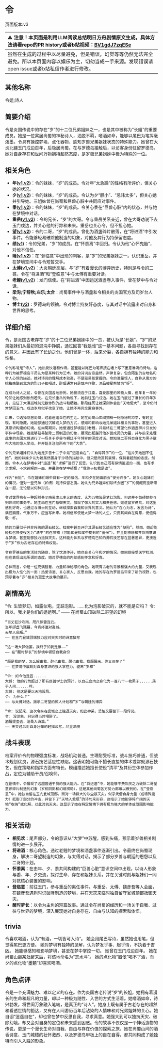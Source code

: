 # 令
页面版本:v3
 

| :warning: 注意！本页面是利用LLM阅读总结明日方舟剧情原文生成，具体方法请看repo的PR history或者b站视频：[BV1gdJ7zqESe](https://www.bilibili.com/video/BV1gdJ7zqESe/)         |
|:----------------------------|
| 虽然在生成的过程中以尽量避免，但是错误，幻觉等等仍然无法完全避免。所以本页面内容以娱乐为主，切勿当成一手来源。发现错误请open issue或者b站私信作者进行修改。|



## 其他名称
令姐;诗人
## 简要介绍
令是炎国传说中的存在“岁”的十二位兄弟姐妹之一，也是其中被称为“长姐”的重要成员。她是一位寓居尚蜀的神秘诗人，洒脱不羁，嗜酒如命，能够以尾巴为笔挥毫泼墨。令具有操控梦境、点化器物、感知岁兽兄弟姐妹状态的特殊能力。她曾在大炎北疆玉门戍边百年，后隐居尚蜀。在与罗德岛接触后，以访客身份驻留罗德岛。她对自身存在和世间万物抱持超然态度，是岁兽兄弟姐妹中极为特殊的一位。
## 相关角色
-   **年([v1](../chars/char_2014_nian.md),[v2](char_2014_nian.md))**：令的妹妹，“岁”的成员。令对年“太急躁”的性格有所评价，但关心她的状况。
-   **夕([v1](../chars/char_2015_dusk.md),[v2](char_2015_dusk.md))**：令的妹妹，“岁”的成员。令认为夕“胆小”、“忌讳太多”，但关心她并引导她。三姐妹曾在尚蜀和巨兽心脏中共同应对事件。
-   **黍([v1](../chars/char_2025_shu.md),[v2](char_2025_shu.md))**：令的妹妹，“岁”的成员。令关心黍在“巨兽心脏”内的状态，并与她在梦境中对话。
-   **重岳([v1](../chars/char_2024_chyue.md),[v2](char_2024_chyue.md))**：令的兄长，“岁”的大哥。令与重岳关系亲近，曾在大哥劝说下去玉门戍边，并关心他的行踪和未来。重岳也关心令，但不担心她。
-   **望([v1](../chars/extended_char_wang.md),[v2](extended_char_wang.md))**：令的二哥，“岁”的成员。曾化为酒盏碎片散落，在“将进酒”中引发事件。令能够轻易破除他制造的幻象，对他及其行为持保留态度。
-   **绩([v1](../chars/extended_char_ji.md))**：令的兄弟，“岁”的成员。在“怀黍离”中回归。令认为他“心怀鬼胎”，对他不信任。
-   **睚([v1](../chars/extended_char_ya.md),[v2](extended_char_ya.md))**：在“登临意”中出现的刺客，是“岁”的兄弟姐妹之一。认识重岳，并在梦境空间中与令短暂交手。
-   **太傅([v1](../chars/extended_char_tai_fu.md),[v2](extended_char_tai_fu.md))**：大炎朝廷高层，与“岁”有着漫长的博弈历史，特别是与令的二哥。令在“将进酒”和“登临意”中与太傅有重要对话。
-   **老鲤([v1](../chars/char_322_lmlee.md),[v2](char_322_lmlee.md))**：龙门信使。在“将进酒”中因运送酒盏卷入事件，曾在梦中与令对话。
-   **梁洵;宁辞秋;左乐;太合**：尚蜀事件中与酒盏和令相关的炎国官方及司岁台人物。
-   **博士([v2](extended_char_bo_shi.md))**：罗德岛的领袖。令对博士持友好态度，与其对话中流露出对自身和世界的思考。
## 详细介绍
令，是炎国古老存在“岁”的十二位兄弟姐妹中的一员，被认为是“长姐”。“岁”的兄弟姐妹们从最初的混沌中挣脱，通过回答“我是谁”这一基本问题，各自寻找到存在的意义，并因此有了长幼之分。他们曾是一体，后来分裂，各自拥有独特的能力和性格。

    令的称号是“诗人”，她热爱饮酒和作诗，甚至能以尾巴为笔直接在墙上写下墨意淋漓的诗句，这种行为被罗德岛干员认为是某种行为艺术。她的诗词古意盎然，声律复杂，包含陌生的古地名和令人心惊的描述。她对诗词的理解成本较高，不是轻易能掌握的。令的酒量惊人，自称从南方的桃梅晚酿到北方的烈刀子都喝过，醉后通常只是放声作歌，酒品被星熊赞为“好”。

    在成为诗人之前，令曾在炎国各地游历。她曾流连于江南，喜爱那里的风物人情，但年复一年的轮回让她感到怅然若失。在兄长重岳的劝说下，她前往玉门戍边。她在玉门度过了漫长的百年岁月，见证了大漠孤城前无数惨烈的战斗和牺牲。那段经历让她深刻体会到“天地偌大”，至今仍时常梦回玉门。戍边岁月似乎改变了她，让她不再完全置身事外。

    后来，令选择隐居尚蜀，过着逍遥自在的生活。她在尚蜀山峦间拥有一处隐秘的凉亭，有时显现，有时隐藏。她能够通过沉醉或入梦的方式，感知和影响与她兄弟姐妹相关的事物，甚至进入其意识构建的幻境。在尚蜀期间，她曾通过梦境指引老鲤，并最终在二哥望化作酒盏碎片引发的事件中现身。她能够轻易破除二哥制造的幻象，展现出超越其他岁兽成员的力量，并与前来处理此事的炎国太傅进行了一场关于岁兽与朝廷千年博弈的深度对话。她知晓二哥将自身化为黑子散布大地的惊人举动，并开始关注他所布下的“大势”。

    令的兄弟姐妹们认为她是岁兽十二子中最“逍遥自在”、“自得其乐”的一位，“这片天地困不住她”。她的妹妹夕认为她虽然置身于沙场的描绘中，但只是欣赏其豪情，保持着超然的态度。然而，令本人在梦境中对“逍遥”和“求解”进行了反思，认识到自己既有纵情逍遥的一面，也有求全求解、不求甚解的一面，并最终在梦中顿悟了“我终于知我是谁”。

    作为“长姐”，令在姐妹们眼中具有一定的威信，年和夕在她面前会“安分许多”。她关心姐妹们的情况，但对一些兄弟（如绩）则持保留态度。她认为兄弟姐妹们最终会因“岁”的觉醒而重新聚在一起，无论是以何种形式。

    令对世界抱有一种超然甚至略带虚无主义的态度，认为万物皆是梦幻泡影。但这并不妨碍她参与到世间的事务中。她主动在玉门抵御天灾，展现了强大的实力和责任感。她驻留罗德岛，对这里感到好奇，也通过与博士的互动，继续探索自我和世界的意义。她认为“在心为志，发言为诗”，满腔胸臆，气象万千，应当写出来。她相信即使是大梦一场的人生，只要其间自在得意，便值得敬一杯。

    她的力量似乎并非传统的源石技艺。档案中甚至评价其源石技艺适应性为“缺陷”。然而，她却能轻松召唤使役名为“清平”的召唤物（可能即是档案中提到的“器伥”），并且能够感知并影响意识与梦境，甚至能够独力抵挡天灾。这种能力体系与罗德岛已知的源石技艺存在显著差异，更接近于“岁”作为古老存在的特殊权能。

    令在罗德岛的生活较为随意，除了饮酒作诗，她也会关心年和夕的情况。她同意接受医学检测，但也表现出无所谓的态度。她对罗德岛的内部感到怀念和好奇。

    总体而言，令是一位充满智慧、力量和神秘感的角色。她既有古老的背景和强大的力量，又表现出极为人性化的一面：热爱诗酒、关心家人、反思自我。她的存在为罗德岛带来了新的视野，也预示着与“岁”相关的更宏大故事的展开。
## 剧情高光
“令: 生皆梦幻，如露似电，无踪泡影。......化为泡影破灭的，就不能是它吗？
    令: 所以，我才是你们的姐姐啊。”
    —— 在尚蜀山顶破除二哥望的幻境

    “百丈狂沙吹雨，咫尺惊雷连云。
    当年掷盏飞残暮，今宵抔酒对高城。
    天地入瓮瓶。”
    —— 在玉门瓮城顶端独力应对天灾时的诗意描写

    “这一场大梦做罢，我终于知我是谁——”
    —— 在“醒时梦长”的梦境中顿悟自我身份

    “既是我的梦，怎么解由我，醉也由我，醒也由我。我既醒来，你又焉在？”
    —— 在梦境中展现对自身意识的强大掌控力，驱离“岁相”

    “令: 如今他是否......
    太傅: 他的行为超过了所有巨兽学士的预计，以自己血肉之身化为一百八十一枚黑子......落于人间......哼。
    太傅: 他这是要以天地设局。
    令: 为什么？”
    —— 与太傅对话，揭示二哥望的惊人计划和“岁”与朝廷的博弈

    “令: 说起来，这次令妹在瓮城之上独退天灾，如此神采，恐怕又要留下一段传说。
    令: 没印象，只记得当时喝醉了。
    酒醒提壶去，沧桑入诗篇。”
    —— 天灾过后对自身壮举的轻描淡写，尽显洒脱
## 战斗表现
档案评价令的物理强度标准，战场机动普通，生理耐受标准，战斗技巧普通，但战术规划优良，源石技艺适应性缺陷。这表明她可能不擅长直接的体术或常规源石技艺，但在策略和指挥方面有特长。模组描述她擅长使役“清平”及其衍生体参加作战，定位为辅助干员/召唤师。

    在剧情中，令展现了远超普通干员的强大能力。在“将进酒”中，她能够不费吹灰之力破除二哥望意识碎片制造的幻象（岁相阴影和幻境棋局），这是其他尚蜀各方势力都难以做到的。在“登临意”中，她独自留在玉门瓮城顶部，面对一场巨大的沙尘暴天灾，似乎凭借自身力量（或特殊能力）抵御了部分的冲击，并留下了“天地入瓮瓶”的诗句来形容，这暗示了她能够将广阔的天地“收纳”或化解，以此对抗天灾。这显示了她在特定情境下拥有极为强大的单体或范围影响能力。
## 相关活动
-   **相见欢**：尾声部分，令的意识从“大梦”中苏醒，感到头痛，预示着岁兽相关剧情的进一步展开。
-   **将进酒**：核心角色。通过老鲤的梦境和酒盏事件逐渐引出。令最终在尚蜀现身，解决二哥望制造的幻象，与太傅对话，揭示了部分岁兽与朝廷的恩怨以及二哥的计划。
-   **怀黍离**：在由年、夕、黍共同构建的“巨兽心脏”意识空间中出现，以诗人形象与黍、年、夕交流，探讨生命、存在和姐妹关系，并在关键时刻与姐妹们一同对抗核心装置的影响。
-   **登临意**：前往玉门，参与重岳的离任事件。与重岳、太傅、魏彦吾等人会面，在魏彦吾遇刺时识破睚制造的梦境，并在天灾来临时独自留守瓮城顶部抵御天灾。
-   **醒时梦长**：以令为主角的短篇故事。通过令在尚蜀的经历和一场关于自我、过往与世界的梦境，深入展现她对自身存在、自由与认知的探索和体悟。
## trivia
令喜欢喝酒，认为“有酒，一切皆可入诗”。
    她会用尾巴写诗，虽然她也用笔，但觉得尾巴更方便。
    她对梦境有独特的见解，认为梦发乎事、起乎情，不执着于吉凶。
    她能够感知和影响梦境，甚至在梦中掌控一切。
    她曾在玉门戍边百年。
    她在尚蜀山巅某处醒来后，将该地命名为“忘水坪”。
    她的点化物“器伥”喝不了酒，而夕的点化物“墨魉”却喜欢喝酒。
## 角色点评
令是一个充满魅力、难以定义的存在。作为炎国古老传说“岁”的长姐，她拥有着漫长的生命和超凡的力量，却以一种极为随性、入世的方式生活着。她嗜酒如命，诗兴勃发，将世间万象融入笔端，是真正的“诗人”。她身上既有属于古老存在的超然和看透世情的豁达，又有在人间游历百年后沾染的人情味和对兄弟姐妹的关心。她自诩“逍遥自在”，却也曾在梦中反思自我，寻求真意。她强大到可以独抗天灾、破除幻境，却又会对自身的定位和未来感到困惑。令的故事不仅仅是一个神话造物的传说，更是一个漫长生命对自我、自由与存在价值的探索之旅。她在尚蜀山间的酒香诗意、玉门城楼的壮怀激烈、以及罗德岛甲板上的自在自得，都共同构成了她独特而引人入胜的形象。
